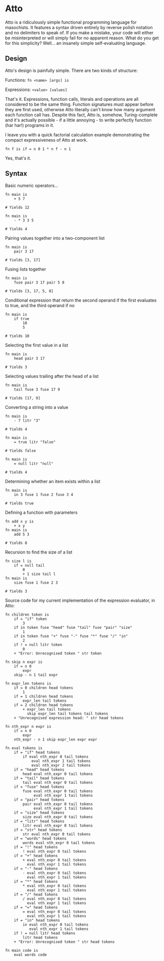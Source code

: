 # Atto

Atto is a ridiculously simple functional programming language for masochists.
It features a syntax driven entirely by reverse polish notation and no delimiters to speak of.
If you make a mistake, your code will either be misinterpreted or will simply fail for no apparent reason.
What do you get for this simplicity? Well... an insanely simple self-evaluating language.

## Design

Atto's design is painfully simple. There are two kinds of structure:

Functions: `fn <name> [args] is`

Expressions: `<value> [values]`

That's it. Expressions, function calls, literals and operations are all considered to be the same thing.
Function signatures must appear before they are first used, otherwise Atto literally can't know how many argument each function call has.
Despite this fact, Atto is, somehow, Turing-complete and it's actually possible - if a little annoying - to write perfectly function (har har!) programs in it.

I leave you with a quick factorial calculation example demonstrating the compact expressiveness of Atto at work.

```
fn f is if = n 0 1 * n f - n 1
```

Yes, that's it.

## Syntax

Basic numeric operators...

```
fn main is
	+ 5 7

# Yields 12
```

```
fn main is
	- * 3 3 5

# Yields 4
```

Pairing values together into a two-component list

```
fn main is
	pair 3 17

# Yields [3, 17]
```

Fusing lists together

```
fn main is
	fuse pair 3 17 pair 5 8

# Yields [3, 17, 5, 8]
```

Conditional expression that return the second operand if the first evaluates to true, and the third operand if no

```
fn main is
	if true
		10
		5

# Yields 10
```

Selecting the first value in a list

```
fn main is
	head pair 3 17

# Yields 3
```

Selecting values trailing after the head of a list

```
fn main is
	tail fuse 3 fuse 17 9

# Yields [17, 9]
```

Converting a string into a value

```
fn main is
	- 7 litr "3"

# Yields 4
```

```
fn main is
	= true litr "false"

# Yields false
```

```
fn main is
	= null litr "null"

# Yields 4
```

Determining whether an item exists within a list

```
fn main is
	in 3 fuse 1 fuse 2 fuse 3 4

# Yields true
```

Defining a function with parameters

```
fn add x y is
	+ x y
fn main is
	add 5 3

# Yields 8
```

Recursion to find the size of a list

```
fn size l is
	if = null tail
		0
		+ 1 size tail l
fn main is
	size fuse 1 fuse 2 3

# Yields 3
```

Source code for my current implementation of the expression evaluator, in Atto:

```
fn children token is
    if = "if" token
		3
    if in token fuse "head" fuse "tail" fuse "pair" "size"
        1
    if in token fuse "+" fuse "-" fuse "*" fuse "/" "in"
        2
	if ! = null litr token
        0
    + "Error: Unrecognised token " str token

fn skip n expr is
    if = n 0
        expr
	skip - n 1 tail expr

fn expr_len tokens is
    if = 0 children head tokens
        1
    if = 1 children head tokens
        expr_len tail tokens
    if = 2 children head tokens
        + expr_len tail tokens
          skip expr_len tail tokens tail tokens
    + "Unrecognised expression head: " str head tokens

fn nth_expr n expr is
    if = n 0
        expr
    nth_expr - n 1 skip expr_len expr expr

fn eval tokens is
    if = "if" head tokens
        if eval nth_expr 0 tail tokens
            eval nth_expr 1 tail tokens
            eval nth_expr 2 tail tokens
    if = "head" head tokens
        head eval nth_expr 0 tail tokens
    if = "tail" head tokens
        tail eval nth_expr 0 tail tokens
    if = "fuse" head tokens
        fuse eval nth_expr 0 tail tokens
			 eval nth_expr 1 tail tokens
    if = "pair" head tokens
        pair eval nth_expr 0 tail tokens
			 eval nth_expr 1 tail tokens
    if = "size" head tokens
        size eval nth_expr 0 tail tokens
    if = "litr" head tokens
        litr eval nth_expr 0 tail tokens
    if = "str" head tokens
        str eval nth_expr 0 tail tokens
    if = "words" head tokens
        words eval nth_expr 0 tail tokens
	if = "!" head tokens
        ! eval nth_expr 0 tail tokens
    if = "+" head tokens
        + eval nth_expr 0 tail tokens
          eval nth_expr 1 tail tokens
    if = "-" head tokens
	    - eval nth_expr 0 tail tokens
          eval nth_expr 1 tail tokens
    if = "*" head tokens
        * eval nth_expr 0 tail tokens
          eval nth_expr 1 tail tokens
    if = "/" head tokens
        / eval nth_expr 0 tail tokens
          eval nth_expr 1 tail tokens
	if = "=" head tokens
        = eval nth_expr 0 tail tokens
          eval nth_expr 1 tail tokens
    if = "in" head tokens
        in eval nth_expr 0 tail tokens
           eval nth_expr 1 tail tokens
    if ! = null litr head tokens
        litr head tokens
    + "Error: Unrecognised token " str head tokens

fn main code is
    eval words code
```
